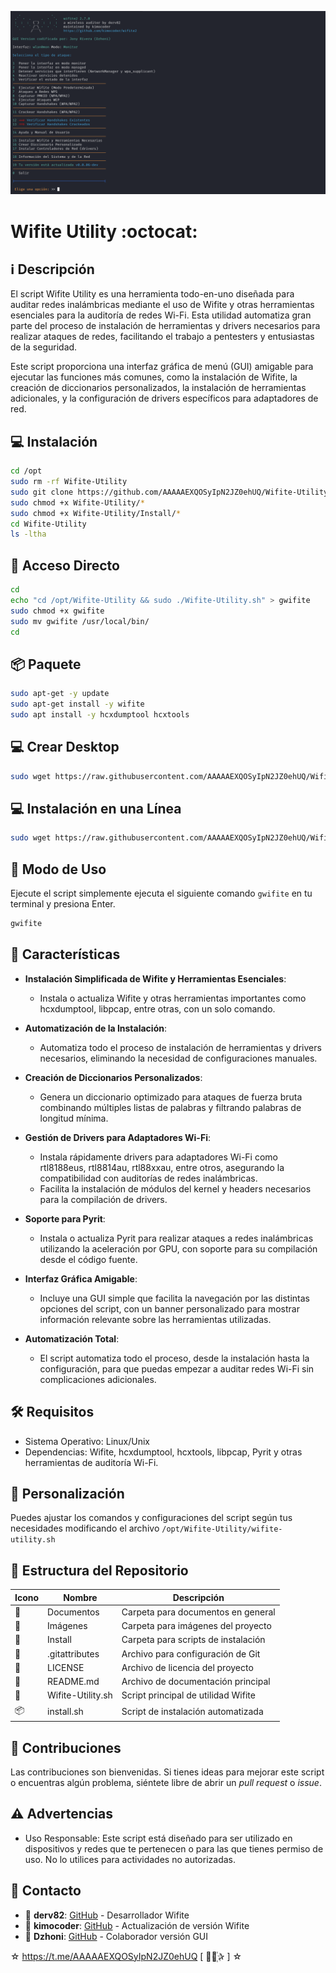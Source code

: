 ﻿![logo](https://github.com/AAAAAEXQOSyIpN2JZ0ehUQ/Wifite-Utility/blob/main/Imagenes/Wifite-Utility.png)

# Wifite Utility :octocat: 
## :information_source: Descripción
El script Wifite Utility es una herramienta todo-en-uno diseñada para auditar 
redes inalámbricas mediante el uso de Wifite y otras herramientas esenciales para 
la auditoría de redes Wi-Fi. Esta utilidad automatiza gran parte del proceso de 
instalación de herramientas y drivers necesarios para realizar ataques de redes, 
facilitando el trabajo a pentesters y entusiastas de la seguridad.

Este script proporciona una interfaz gráfica de menú (GUI) amigable para ejecutar 
las funciones más comunes, como la instalación de Wifite, la creación de 
diccionarios personalizados, la instalación de herramientas adicionales, y la 
configuración de drivers específicos para adaptadores de red.

## :computer: Instalación
```bash
cd /opt
sudo rm -rf Wifite-Utility
sudo git clone https://github.com/AAAAAEXQOSyIpN2JZ0ehUQ/Wifite-Utility.git
sudo chmod +x Wifite-Utility/*
sudo chmod +x Wifite-Utility/Install/* 
cd Wifite-Utility
ls -ltha
```

## :key: Acceso Directo
```bash
cd
echo "cd /opt/Wifite-Utility && sudo ./Wifite-Utility.sh" > gwifite
sudo chmod +x gwifite
sudo mv gwifite /usr/local/bin/
cd
```

## :package: Paquete
```bash
sudo apt-get -y update
sudo apt-get install -y wifite
sudo apt install -y hcxdumptool hcxtools
```

## :computer: Crear Desktop
```bash
sudo wget https://raw.githubusercontent.com/AAAAAEXQOSyIpN2JZ0ehUQ/Wifite-Utility/refs/heads/main/Install/crear_guiwifite_desktop.sh -O - | sudo bash && sudo rm -rf wget-log*
```

## :computer: Instalación en una Línea
```bash
sudo wget https://raw.githubusercontent.com/AAAAAEXQOSyIpN2JZ0ehUQ/Wifite-Utility/main/install.sh -O - | sudo bash
```

## :rocket: Modo de Uso

Ejecute el script simplemente ejecuta el siguiente comando `gwifite`  en tu terminal y presiona Enter.

```bash
gwifite
```

## :star2: Características 

- **Instalación Simplificada de Wifite y Herramientas Esenciales**:  
  - Instala o actualiza Wifite y otras herramientas importantes como hcxdumptool, libpcap, entre otras, con un solo comando.
  
- **Automatización de la Instalación**:  
  - Automatiza todo el proceso de instalación de herramientas y drivers necesarios, eliminando la necesidad de configuraciones manuales. 
  
- **Creación de Diccionarios Personalizados**:  
  - Genera un diccionario optimizado para ataques de fuerza bruta combinando múltiples listas de palabras y filtrando palabras de longitud mínima.
  
- **Gestión de Drivers para Adaptadores Wi-Fi**:  
  - Instala rápidamente drivers para adaptadores Wi-Fi como rtl8188eus, rtl8814au, rtl88xxau, entre otros, asegurando la compatibilidad con auditorías de redes inalámbricas.
  - Facilita la instalación de módulos del kernel y headers necesarios para la compilación de drivers.
  
- **Soporte para Pyrit**:  
  - Instala o actualiza Pyrit para realizar ataques a redes inalámbricas utilizando la aceleración por GPU, con soporte para su compilación desde el código fuente.
  
- **Interfaz Gráfica Amigable**:  
  - Incluye una GUI simple que facilita la navegación por las distintas opciones del script, con un banner personalizado para mostrar información relevante sobre las herramientas utilizadas.

- **Automatización Total**:  
  - El script automatiza todo el proceso, desde la instalación hasta la configuración, para que puedas empezar a auditar redes Wi-Fi sin complicaciones adicionales.

## :hammer_and_wrench: Requisitos 

- Sistema Operativo: Linux/Unix
- Dependencias: Wifite, hcxdumptool, hcxtools, libpcap, Pyrit y otras herramientas de auditoría Wi-Fi.

## :memo: Personalización

Puedes ajustar los comandos y configuraciones del script según tus necesidades modificando el archivo `/opt/Wifite-Utility/wifite-utility.sh`

## :open_file_folder: Estructura del Repositorio

| Icono            | Nombre              | Descripción                               |
|------------------|---------------------|-------------------------------------------|
| :file_folder:    | Documentos          | Carpeta para documentos en general        |
| :file_folder:    | Imágenes            | Carpeta para imágenes del proyecto        |
| :file_folder:    | Install             | Carpeta para scripts de instalación       |
| :page_facing_up: | .gitattributes      | Archivo para configuración de Git         |
| :page_facing_up: | LICENSE             | Archivo de licencia del proyecto          |
| :book:           | README.md           | Archivo de documentación principal        |
| :page_facing_up: | Wifite-Utility.sh   | Script principal de utilidad Wifite       |
| :package:        | install.sh          | Script de instalación automatizada        |

## :star2: Contribuciones

Las contribuciones son bienvenidas. Si tienes ideas para mejorar este script o encuentras algún problema, siéntete libre de abrir un *pull request* o *issue*.

## :warning: Advertencias

- Uso Responsable: Este script está diseñado para ser utilizado en dispositivos y redes que te pertenecen o para las que tienes permiso de uso. No lo utilices para actividades no autorizadas.

## :email: Contacto 
* :busts_in_silhouette: **derv82**: [GitHub](https://github.com/derv82/wifite) - Desarrollador  Wifite
* :busts_in_silhouette: **kimocoder**: [GitHub](https://github.com/kimocoder/wifite2) - Actualización de versión Wifite
* :busts_in_silhouette: **Dzhoni**: [GitHub](https://github.com/AAAAAEXQOSyIpN2JZ0ehUQ/Wifite-Utility) - Colaborador versión GUI

☆ https://t.me/AAAAAEXQOSyIpN2JZ0ehUQ [  ⃘⃤꙰✰ ] ☆
